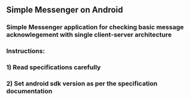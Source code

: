 
##  Simple Messenger on Android

### Simple Messenger application for checking basic message acknowlegement with single client-server architecture

### Instructions:
### 1) Read specifications carefully
### 2) Set android sdk version as per the specification documentation




